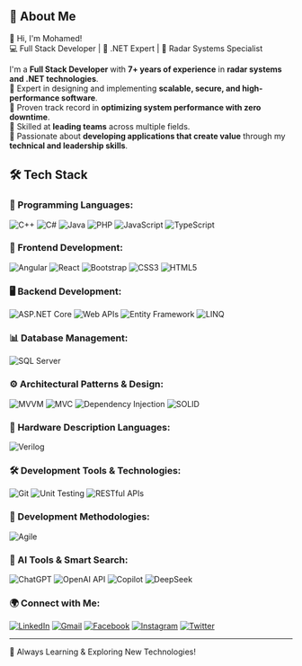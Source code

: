## 🚀 About Me

👋 Hi, I'm Mohamed!  
💻 Full Stack Developer | 🚀 .NET Expert | 🎯 Radar Systems Specialist  

I'm a **Full Stack Developer** with **7+ years of experience** in **radar systems and .NET technologies**.  
🔹 Expert in designing and implementing **scalable, secure, and high-performance software**.  
🔹 Proven track record in **optimizing system performance with zero downtime**.  
🔹 Skilled at **leading teams** across multiple fields.  
🔹 Passionate about **developing applications that create value** through my **technical and leadership skills**.  

## 🛠 Tech Stack

### 🚀 Programming Languages:
![C++](https://img.shields.io/badge/C%2B%2B-00599C?style=for-the-badge&logo=c%2B%2B&logoColor=white)
![C#](https://img.shields.io/badge/C%23-239120?style=for-the-badge&logo=csharp&logoColor=white)
![Java](https://img.shields.io/badge/Java-007396?style=for-the-badge&logo=java&logoColor=white)
![PHP](https://img.shields.io/badge/PHP-777BB4?style=for-the-badge&logo=php&logoColor=white)
![JavaScript](https://img.shields.io/badge/JavaScript-F7DF1E?style=for-the-badge&logo=javascript&logoColor=black)
![TypeScript](https://img.shields.io/badge/TypeScript-007ACC?style=for-the-badge&logo=typescript&logoColor=white)

### 🎨 Frontend Development:
![Angular](https://img.shields.io/badge/Angular-DD0031?style=for-the-badge&logo=angular&logoColor=white)
![React](https://img.shields.io/badge/React-61DAFB?style=for-the-badge&logo=react&logoColor=black)
![Bootstrap](https://img.shields.io/badge/Bootstrap-7952B3?style=for-the-badge&logo=bootstrap&logoColor=white)
![CSS3](https://img.shields.io/badge/CSS3-1572B6?style=for-the-badge&logo=css3&logoColor=white)
![HTML5](https://img.shields.io/badge/HTML5-E34F26?style=for-the-badge&logo=html5&logoColor=white)

### 🖥 Backend Development:
![ASP.NET Core](https://img.shields.io/badge/ASP.NET_Core-512BD4?style=for-the-badge&logo=dotnet&logoColor=white)
![Web APIs](https://img.shields.io/badge/Web%20APIs-00599C?style=for-the-badge)
![Entity Framework](https://img.shields.io/badge/Entity%20Framework-512BD4?style=for-the-badge)
![LINQ](https://img.shields.io/badge/LINQ-512BD4?style=for-the-badge)

### 📊 Database Management:
![SQL Server](https://img.shields.io/badge/SQL%20Server-CC2927?style=for-the-badge&logo=microsoft%20sql%20server&logoColor=white)

### ⚙ Architectural Patterns & Design:
![MVVM](https://img.shields.io/badge/MVVM-00599C?style=for-the-badge)
![MVC](https://img.shields.io/badge/MVC-00599C?style=for-the-badge)
![Dependency Injection](https://img.shields.io/badge/Dependency%20Injection-00599C?style=for-the-badge)
![SOLID](https://img.shields.io/badge/SOLID%20Principles-00599C?style=for-the-badge)

### 🔬 Hardware Description Languages:
![Verilog](https://img.shields.io/badge/Verilog-CC0000?style=for-the-badge)

### 🛠 Development Tools & Technologies:
![Git](https://img.shields.io/badge/Git-F05032?style=for-the-badge&logo=git&logoColor=white)
![Unit Testing](https://img.shields.io/badge/Unit%20Testing-512BD4?style=for-the-badge)
![RESTful APIs](https://img.shields.io/badge/RESTful%20APIs-512BD4?style=for-the-badge)

### 📌 Development Methodologies:
![Agile](https://img.shields.io/badge/Agile%20Development-00599C?style=for-the-badge)

### 🤖 AI Tools & Smart Search:
![ChatGPT](https://img.shields.io/badge/ChatGPT-00A67E?style=for-the-badge)
![OpenAI API](https://img.shields.io/badge/OpenAI%20API-512BD4?style=for-the-badge)
![Copilot](https://img.shields.io/badge/Copilot-512BD4?style=for-the-badge)
![DeepSeek](https://img.shields.io/badge/DeepSeek-512BD4?style=for-the-badge)


### 🌍 Connect with Me:
[![LinkedIn](https://img.shields.io/badge/-LinkedIn-0077B5?style=flat&logo=linkedin&logoColor=white)](https://linkedin.com/in/mohamed-hellmy)
[![Gmail](https://img.shields.io/badge/Gmail-D14836?style=for-the-badge&logo=gmail&logoColor=white)](mailto:mohamedhellmy1010@gmail.com)
[![Facebook](https://img.shields.io/badge/-Facebook-1877F2?style=flat&logo=facebook&logoColor=white)](https://www.facebook.com/mohamed.hellmy.3)
[![Instagram](https://img.shields.io/badge/-Instagram-E4405F?style=flat&logo=instagram&logoColor=white)](https://www.instagram.com/mohamed_7ellmy/)
[![Twitter](https://img.shields.io/badge/-Twitter-1DA1F2?style=flat&logo=twitter&logoColor=white)](https://x.com/MohamedHellmy2)

---
🚀 Always Learning & Exploring New Technologies!
